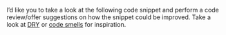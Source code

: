 I’d like you to take a look at the following code snippet and perform a code review/offer suggestions on how the snippet could be improved. Take a look at [DRY](https://www.google.com/url?sa=t&rct=j&q=&esrc=s&source=web&cd=&cad=rja&uact=8&ved=2ahUKEwi765_rioqAAxVSlGoFHQa7Bx8QFnoECB0QAQ&url=https%3A%2F%2Fen.wikipedia.org%2Fwiki%2FDon%2527t_repeat_yourself&usg=AOvVaw3ALV8DXava0KllhLYVVUYB&opi=89978449) or [code smells](https://www.google.com/url?sa=t&rct=j&q=&esrc=s&source=web&cd=&cad=rja&uact=8&ved=2ahUKEwjwt6zwioqAAxV-mmoFHTOLDBMQFnoECBcQAQ&url=https%3A%2F%2Fen.wikipedia.org%2Fwiki%2FCode_smell&usg=AOvVaw1j6XVkeDlUgWKr4GVSDoH2&opi=89978449) for inspiration. 